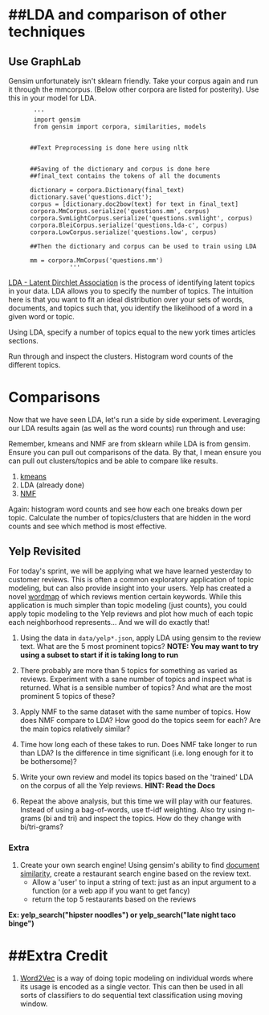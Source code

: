 



##LDA and comparison of other techniques
===========================================================

## Use GraphLab

Gensim unfortunately isn't sklearn friendly. Take your corpus again and run it through the mmcorpus. (Below other corpora are listed for posterity). Use this in your model for LDA.
           
           
           '''
           import gensim
           from gensim import corpora, similarities, models


          ##Text Preprocessing is done here using nltk
          
          
          ##Saving of the dictionary and corpus is done here
          ##final_text contains the tokens of all the documents
          
          dictionary = corpora.Dictionary(final_text)
          dictionary.save('questions.dict');
          corpus = [dictionary.doc2bow(text) for text in final_text]
          corpora.MmCorpus.serialize('questions.mm', corpus)
          corpora.SvmLightCorpus.serialize('questions.svmlight', corpus)
          corpora.BleiCorpus.serialize('questions.lda-c', corpus)
          corpora.LowCorpus.serialize('questions.low', corpus)
          
          ##Then the dictionary and corpus can be used to train using LDA
          
          mm = corpora.MmCorpus('questions.mm')
                     '''

[LDA - Latent Dirchlet Association](http://radimrehurek.com/gensim/models/ldamodel.html) is the process of identifying latent topics in your data. LDA allows you to specify the number of topics. The intuition here is that you want to fit an ideal distribution over your sets of words, documents, and topics such that, you identify the likelihood of a word in a given word or topic.

Using LDA, specify a number of topics equal to the new york times articles sections. 

Run through and inspect the clusters. Histogram word counts of the different topics.


Comparisons
============================================================

Now that we have seen LDA, let's run a side by side experiment. Leveraging our LDA results again (as well as the word counts) run through and use:

Remember, kmeans and NMF are from sklearn while LDA is from gensim. Ensure you can pull out comparisons of the data. By that, I mean ensure you can pull out clusters/topics and be able to compare like results.


1. [kmeans](http://scikit-learn.org/stable/auto_examples/applications/topics_extraction_with_nmf.html#example-applications-topics-extraction-with-nmf-py)
2. LDA (already done)
3. [NMF](http://scikit-learn.org/stable/auto_examples/document_clustering.html#example-document-clustering-py)

Again: histogram word counts and see how each one breaks down per topic. Calculate the number of topics/clusters that are hidden in the word counts and see which method is most effective.

## Yelp Revisited

For today's sprint, we will be applying what we have learned yesterday to customer reviews.  This is often a common exploratory application of topic modeling, but can also provide insight into your users.  Yelp has created a novel [wordmap](http://www.yelp.com/wordmap/sf) of which reviews mention certain keywords.  While this application is much simpler than topic modeling (just counts), you could apply topic modeling to the Yelp reviews and plot how much of each topic each neighborhood represents... And we will do exactly that!

1. Using the data in `data/yelp*.json`, apply LDA using gensim to the review text.  What are the 5 most prominent topics?  __NOTE: You may want to try using a subset to start if it is taking long to run__

2. There probably are more than 5 topics for something as varied as reviews. Experiment with a sane number of topics and inspect what is returned.  What is a sensible number of topics?  And what are the most prominent 5 topics of these?

3.  Apply NMF to the same dataset with the same number of topics.  How does NMF compare to LDA?  How good do the topics seem for each?  Are the main topics relatively similar?

4. Time how long each of these takes to run.  Does NMF take longer to run than LDA?  Is the difference in time significant (i.e. long enough for it to be bothersome)?

5. Write your own review and model its topics based on the 'trained' LDA on the corpus of all the Yelp reviews. __HINT: Read the Docs__

6. Repeat the above analysis, but this time we will play with our features.  Instead of using a bag-of-words, use tf-idf weighting.  Also try using n-grams (bi and tri) and inspect the topics.  How do they change with bi/tri-grams?

### Extra

1. Create your own search engine!  Using gensim's ability to find [document similarity](http://radimrehurek.com/gensim/tut3.html), create a restaurant search engine based on the review text.
    * Allow a 'user' to input a string of text: just as an input argument to a function (or a web app if you want to get fancy)
    * return the top 5 restaurants based on the reviews

__Ex: yelp_search("hipster noodles") or yelp_search("late night taco binge")__



##Extra Credit
==========================================================

1. [Word2Vec](http://radimrehurek.com/gensim/models/word2vec.html) is a way of doing topic modeling on individual words where its usage is encoded as a single vector. This can then be used in all sorts of classifiers to do sequential text classification using moving window. 

